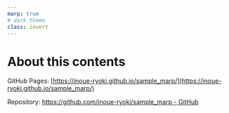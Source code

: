 ```yaml
---
marp: true
# dark theme
class: invert
---
```

<!-- headingDivider: 1 -->

# About this contents

GitHub Pages: [https://inoue-ryoki.github.io/sample_marp/](https://inoue-ryoki.github.io/sample_marp/)

Repository: [https://github.com/inoue-ryoki/sample_marp - GitHub](https://github.com/inoue-ryoki/sample_marp)

